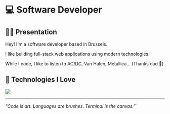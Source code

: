 # 💻 Software Developer

## 👨‍💻 Presentation

Hey! I'm a software developer based in Brussels.

I like building full-stack web applications using modern technologies.

While I code, I like to listen to AC/DC, Van Halen, Metallica... (Thanks dad 🙏)

## 🧰 Technologies I Love

[![](https://skillicons.dev/icons?i=bash,c,go,typescript,react,next,tailwindcss,prisma,postgresql,linux,kali,github,docker,aws,vercel)](https://skillicons.dev)

---

*“Code is art. Languages are brushes. Terminal is the canvas.”*

